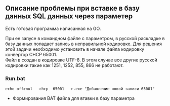

## Описание проблемы при вставке в базу данных SQL данных через параметер

Есть готовая программа написанная на GO. 

При ее запусе в командном файле с параметром, в русской раскладке в базу данных попадает запись в неправильной кодировке.
Для решения этой задачи необходимо установить в начале файла кодировку конвертор CHCP 65001.      
Файл в создан в кодировке UTF-8. В этом случае все другие русской кодировки такие как 1251, 1252, 855, 866 не работают.  

### Run.bat

`
  echo off>nul  
  chcp  65001  
  r.exe "Добавление новой записи 65001"  
`

* Формирования BAT файла для втавки в базу параметра
